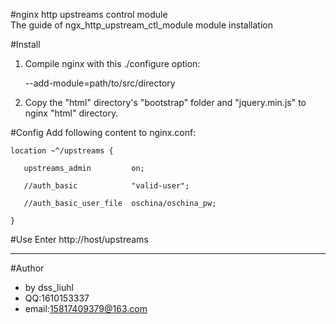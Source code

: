 #nginx http upstreams control module  
The guide of ngx_http_upstream_ctl_module module installation

#Install
1. Compile nginx with this ./configure option:

    --add-module=path/to/src/directory    
  

2. Copy the "html" directory's "bootstrap" folder and "jquery.min.js" to nginx "html" directory.

#Config 
   Add following content to nginx.conf:

    location ~^/upstreams {    

       upstreams_admin         on;    

       //auth_basic            "valid-user";    

       //auth_basic_user_file  oschina/oschina_pw;    

    }

#Use
   Enter http://host/upstreams

--- 
#Author
* by dss_liuhl 
* QQ:1610153337 
* email:15817409379@163.com

